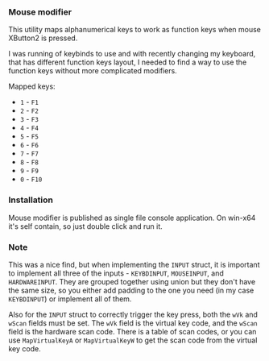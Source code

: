 ### Mouse modifier
This utility maps alphanumerical keys to work as function keys when mouse XButton2 is pressed.

I was running of keybinds to use and with recently changing my keyboard, that has different
function keys layout, I needed to find a way to use the function keys without more complicated
modifiers.

Mapped keys:
- `1` - `F1`
- `2` - `F2`
- `3` - `F3`
- `4` - `F4`
- `5` - `F5`
- `6` - `F6`
- `7` - `F7`
- `8` - `F8`
- `9` - `F9`
- `0` - `F10`

### Installation
Mouse modifier is published as single file console application. On win-x64 it's self contain,
so just double click and run it.

### Note
This was a nice find, but when implementing the `INPUT` struct, it is important to implement 
all three of the inputs - `KEYBDINPUT`, `MOUSEINPUT`, and `HARDWAREINPUT`. They are grouped 
together using union but they don't have the same size, so you either add padding to the one 
you need (in my case `KEYBDINPUT`) or implement all of them.

Also for the `INPUT` struct to correctly trigger the key press, both the `wVk` and `wScan` 
fields must be set. The `wVk` field is the virtual key code, and the `wScan` field 
is the hardware scan code. There is a table of scan codes, or you can use `MapVirtualKeyA`
or `MapVirtualKeyW` to get the scan code from the virtual key code.